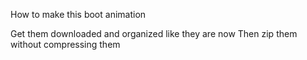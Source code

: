 How to make this boot animation 

Get them downloaded and organized like they are now
Then zip them without compressing them

